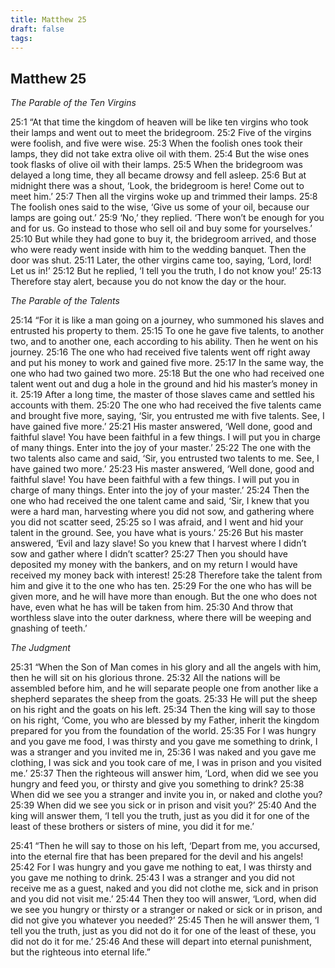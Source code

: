 ```yaml
---
title: Matthew 25
draft: false
tags:
---
```


## Matthew 25
_The Parable of the Ten Virgins_

25:1 “At that time the kingdom of heaven will be like ten virgins who took their lamps and went out to meet the bridegroom. 25:2 Five of the virgins were foolish, and five were wise. 25:3 When the foolish ones took their lamps, they did not take extra olive oil with them. 25:4 But the wise ones took flasks of olive oil with their lamps. 25:5 When the bridegroom was delayed a long time, they all became drowsy and fell asleep. 25:6 But at midnight there was a shout, ‘Look, the bridegroom is here! Come out to meet him.’ 25:7 Then all the virgins woke up and trimmed their lamps. 25:8 The foolish ones said to the wise, ‘Give us some of your oil, because our lamps are going out.’ 25:9 ‘No,’ they replied. ‘There won’t be enough for you and for us. Go instead to those who sell oil and buy some for yourselves.’ 25:10 But while they had gone to buy it, the bridegroom arrived, and those who were ready went inside with him to the wedding banquet. Then the door was shut. 25:11 Later, the other virgins came too, saying, ‘Lord, lord! Let us in!’ 25:12 But he replied, ‘I tell you the truth, I do not know you!’ 25:13 Therefore stay alert, because you do not know the day or the hour.

_The Parable of the Talents_

25:14 “For it is like a man going on a journey, who summoned his slaves and entrusted his property to them. 25:15 To one he gave five talents, to another two, and to another one, each according to his ability. Then he went on his journey. 25:16 The one who had received five talents went off right away and put his money to work and gained five more. 25:17 In the same way, the one who had two gained two more. 25:18 But the one who had received one talent went out and dug a hole in the ground and hid his master’s money in it. 25:19 After a long time, the master of those slaves came and settled his accounts with them. 25:20 The one who had received the five talents came and brought five more, saying, ‘Sir, you entrusted me with five talents. See, I have gained five more.’ 25:21 His master answered, ‘Well done, good and faithful slave! You have been faithful in a few things. I will put you in charge of many things. Enter into the joy of your master.’ 25:22 The one with the two talents also came and said, ‘Sir, you entrusted two talents to me. See, I have gained two more.’ 25:23 His master answered, ‘Well done, good and faithful slave! You have been faithful with a few things. I will put you in charge of many things. Enter into the joy of your master.’ 25:24 Then the one who had received the one talent came and said, ‘Sir, I knew that you were a hard man, harvesting where you did not sow, and gathering where you did not scatter seed, 25:25 so I was afraid, and I went and hid your talent in the ground. See, you have what is yours.’ 25:26 But his master answered, ‘Evil and lazy slave! So you knew that I harvest where I didn’t sow and gather where I didn’t scatter? 25:27 Then you should have deposited my money with the bankers, and on my return I would have received my money back with interest! 25:28 Therefore take the talent from him and give it to the one who has ten. 25:29 For the one who has will be given more, and he will have more than enough. But the one who does not have, even what he has will be taken from him. 25:30 And throw that worthless slave into the outer darkness, where there will be weeping and gnashing of teeth.’

_The Judgment_

25:31 “When the Son of Man comes in his glory and all the angels with him, then he will sit on his glorious throne. 25:32 All the nations will be assembled before him, and he will separate people one from another like a shepherd separates the sheep from the goats. 25:33 He will put the sheep on his right and the goats on his left. 25:34 Then the king will say to those on his right, ‘Come, you who are blessed by my Father, inherit the kingdom prepared for you from the foundation of the world. 25:35 For I was hungry and you gave me food, I was thirsty and you gave me something to drink, I was a stranger and you invited me in, 25:36 I was naked and you gave me clothing, I was sick and you took care of me, I was in prison and you visited me.’ 25:37 Then the righteous will answer him, ‘Lord, when did we see you hungry and feed you, or thirsty and give you something to drink? 25:38 When did we see you a stranger and invite you in, or naked and clothe you? 25:39 When did we see you sick or in prison and visit you?’ 25:40 And the king will answer them, ‘I tell you the truth, just as you did it for one of the least of these brothers or sisters of mine, you did it for me.’

25:41 “Then he will say to those on his left, ‘Depart from me, you accursed, into the eternal fire that has been prepared for the devil and his angels! 25:42 For I was hungry and you gave me nothing to eat, I was thirsty and you gave me nothing to drink. 25:43 I was a stranger and you did not receive me as a guest, naked and you did not clothe me, sick and in prison and you did not visit me.’ 25:44 Then they too will answer, ‘Lord, when did we see you hungry or thirsty or a stranger or naked or sick or in prison, and did not give you whatever you needed?’ 25:45 Then he will answer them, ‘I tell you the truth, just as you did not do it for one of the least of these, you did not do it for me.’ 25:46 And these will depart into eternal punishment, but the righteous into eternal life.”